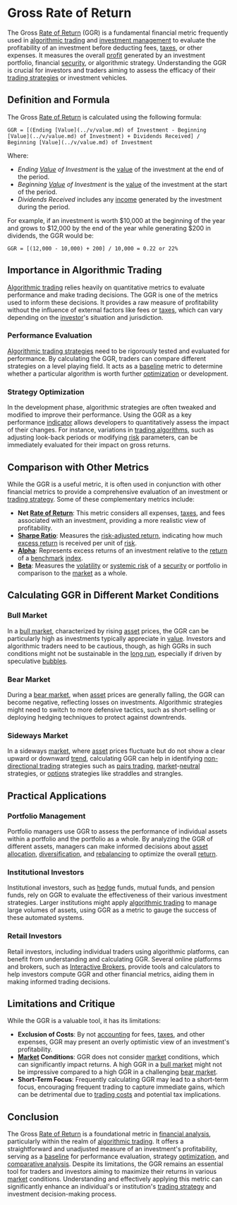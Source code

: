 # Gross Rate of Return

The Gross [Rate of Return](../r/rate_of_return.md) (GGR) is a fundamental financial metric frequently used in [algorithmic trading](../a/accountability.md) and [investment management](../i/investment_management.md) to evaluate the profitability of an investment before deducting fees, [taxes](../t/taxes.md), or other expenses. It measures the overall [profit](../p/profit.md) generated by an investment portfolio, financial [security](../s/security.md), or algorithmic strategy. Understanding the GGR is crucial for investors and traders aiming to assess the efficacy of their [trading strategies](../t/trading_strategies.md) or investment vehicles.

## Definition and Formula

The Gross [Rate of Return](../r/rate_of_return.md) is calculated using the following formula:

```
GGR = [(Ending [Value](../v/value.md) of Investment - Beginning [Value](../v/value.md) of Investment) + Dividends Received] / Beginning [Value](../v/value.md) of Investment
```

Where:
- *Ending [Value](../v/value.md) of Investment* is the [value](../v/value.md) of the investment at the end of the period.
- *Beginning [Value](../v/value.md) of Investment* is the [value](../v/value.md) of the investment at the start of the period.
- *Dividends Received* includes any [income](../i/income.md) generated by the investment during the period.

For example, if an investment is worth $10,000 at the beginning of the year and grows to $12,000 by the end of the year while generating $200 in dividends, the GGR would be:

```
GGR = [(12,000 - 10,000) + 200] / 10,000 = 0.22 or 22%
```

## Importance in Algorithmic Trading

[Algorithmic trading](../a/accountability.md) relies heavily on quantitative metrics to evaluate performance and make trading decisions. The GGR is one of the metrics used to inform these decisions. It provides a raw measure of profitability without the influence of external factors like fees or [taxes](../t/taxes.md), which can vary depending on the [investor](../i/investor.md)'s situation and jurisdiction.

### Performance Evaluation

[Algorithmic trading strategies](../a/algorithmic_trading_strategies.md) need to be rigorously tested and evaluated for performance. By calculating the GGR, traders can compare different strategies on a level playing field. It acts as a [baseline](../b/baseline.md) metric to determine whether a particular algorithm is worth further [optimization](../o/optimization.md) or development.

### Strategy Optimization

In the development phase, algorithmic strategies are often tweaked and modified to improve their performance. Using the GGR as a key performance [indicator](../i/indicator.md) allows developers to quantitatively assess the impact of their changes. For instance, variations in [trading algorithms](../t/trading_algorithms.md), such as adjusting look-back periods or modifying [risk](../r/risk.md) parameters, can be immediately evaluated for their impact on gross returns.

## Comparison with Other Metrics

While the GGR is a useful metric, it is often used in conjunction with other financial metrics to provide a comprehensive evaluation of an investment or [trading strategy](../t/trading_strategy.md). Some of these complementary metrics include:

- **Net [Rate of Return](../r/rate_of_return.md)**: This metric considers all expenses, [taxes](../t/taxes.md), and fees associated with an investment, providing a more realistic view of profitability.
- **[Sharpe Ratio](../s/sharpe_ratio.md)**: Measures the [risk-adjusted return](../r/risk-adjusted_return.md), indicating how much [excess return](../e/excess_return.md) is received per unit of [risk](../r/risk.md).
- **[Alpha](../a/alpha.md)**: Represents excess returns of an investment relative to the [return](../r/return.md) of a [benchmark](../b/benchmark.md) [index](../i/index.md).
- **[Beta](../b/beta.md)**: Measures the [volatility](../v/volatility.md) or [systemic risk](../s/systemic_risk.md) of a [security](../s/security.md) or portfolio in comparison to the [market](../m/market.md) as a whole.

## Calculating GGR in Different Market Conditions

### Bull Market

In a [bull market](../b/bull_market.md), characterized by rising [asset](../a/asset.md) prices, the GGR can be particularly high as investments typically appreciate in [value](../v/value.md). Investors and algorithmic traders need to be cautious, though, as high GGRs in such conditions might not be sustainable in the [long run](../l/long_run.md), especially if driven by speculative [bubbles](../b/bubble.md).

### Bear Market

During a [bear market](../b/bear_market.md), when [asset](../a/asset.md) prices are generally falling, the GGR can become negative, reflecting losses on investments. Algorithmic strategies might need to switch to more defensive tactics, such as short-selling or deploying hedging techniques to protect against downtrends.

### Sideways Market

In a sideways [market](../m/market.md), where [asset](../a/asset.md) prices fluctuate but do not show a clear upward or downward [trend](../t/trend.md), calculating GGR can help in identifying [non-directional trading](../n/non-directional_trading.md) strategies such as [pairs trading](../p/pairs_trading.md), [market](../m/market.md)-[neutral](../n/neutral.md) strategies, or [options](../o/options.md) strategies like straddles and strangles.

## Practical Applications

### Portfolio Management

Portfolio managers use GGR to assess the performance of individual assets within a portfolio and the portfolio as a whole. By analyzing the GGR of different assets, managers can make informed decisions about [asset allocation](../a/asset_allocation.md), [diversification](../d/diversification.md), and [rebalancing](../r/rebalancing.md) to optimize the overall [return](../r/return.md).

### Institutional Investors

Institutional investors, such as [hedge](../h/hedge.md) funds, mutual funds, and pension funds, rely on GGR to evaluate the effectiveness of their various investment strategies. Larger institutions might apply [algorithmic trading](../a/accountability.md) to manage large volumes of assets, using GGR as a metric to gauge the success of these automated systems.

### Retail Investors

Retail investors, including individual traders using algorithmic platforms, can benefit from understanding and calculating GGR. Several online platforms and brokers, such as [Interactive Brokers](https://www.interactivebrokers.com/), provide tools and calculators to help investors compute GGR and other financial metrics, aiding them in making informed trading decisions.

## Limitations and Critique

While the GGR is a valuable tool, it has its limitations:

- **Exclusion of Costs**: By not [accounting](../a/accounting.md) for fees, [taxes](../t/taxes.md), and other expenses, GGR may present an overly optimistic view of an investment's profitability.
- **[Market](../m/market.md) Conditions**: GGR does not consider [market](../m/market.md) conditions, which can significantly impact returns. A high GGR in a [bull market](../b/bull_market.md) might not be impressive compared to a high GGR in a challenging [bear market](../b/bear_market.md).
- **Short-Term Focus**: Frequently calculating GGR may lead to a short-term focus, encouraging frequent trading to capture immediate gains, which can be detrimental due to [trading costs](../t/trading_costs.md) and potential tax implications.

## Conclusion

The Gross [Rate of Return](../r/rate_of_return.md) is a foundational metric in [financial analysis](../f/financial_analysis.md), particularly within the realm of [algorithmic trading](../a/accountability.md). It offers a straightforward and unadjusted measure of an investment's profitability, serving as a [baseline](../b/baseline.md) for performance evaluation, strategy [optimization](../o/optimization.md), and [comparative analysis](../c/comparative_analysis.md). Despite its limitations, the GGR remains an essential tool for traders and investors aiming to maximize their returns in various [market](../m/market.md) conditions. Understanding and effectively applying this metric can significantly enhance an individual's or institution's [trading strategy](../t/trading_strategy.md) and investment decision-making process.